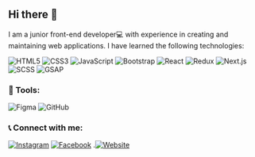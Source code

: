 ## Hi there 👋
I am a junior front-end developer💻 with experience in creating and maintaining web applications. I have learned the following technologies:

![HTML5](https://img.shields.io/badge/-HTML5-E34F26?style=flat-square&logo=html5&logoColor=white)
![CSS3](https://img.shields.io/badge/-CSS3-1572B6?style=flat-square&logo=css3)
![JavaScript](https://img.shields.io/badge/-JavaScript-F7DF1E?style=flat-square&logo=javascript&logoColor=black)
![Bootstrap](https://img.shields.io/badge/-Bootstrap-563D7C?style=flat-square&logo=bootstrap)
![React](https://img.shields.io/badge/-React-61DAFB?style=flat-square&logo=react)
![Redux](https://img.shields.io/badge/-Redux-764ABC?style=flat-square&logo=redux)
![Next.js](https://img.shields.io/badge/-Next.js-000000?style=flat-square&logo=next.js)
![SCSS](https://img.shields.io/badge/-SCSS-CC6699?style=flat-square&logo=sass)
![GSAP](https://img.shields.io/badge/-GSAP-88CE02?style=flat-square&logo=GreenSock&logoColor=white)

### 🔧 Tools:

![Figma](https://img.shields.io/badge/-Figma-F24E1E?style=flat-square&logo=figma&logoColor=white)
![GitHub](https://img.shields.io/badge/-GitHub-181717?style=flat-square&logo=github)

### 📞 Connect with me:
[![Instagram](https://img.shields.io/badge/-Instagram-E4405F?style=flat-square&logo=Instagram&logoColor=white)](https://www.instagram.com/code_writer23/)
[![Facebook](https://img.shields.io/badge/-Facebook-1877F2?style=flat-square&logo=Facebook&logoColor=white)](https://www.facebook.com/share/nnh1piar381znaAU/?mibextid=LQQJ4d)
.[![Website](https://img.shields.io/badge/-Website-4285F4?style=flat-square&logo=google-chrome&logoColor=white)](https://portfolio-luiza-kim.vercel.app/)



